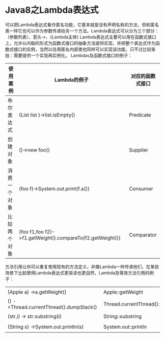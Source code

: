 # Java8之Lambda表达式

可以把Lambda表达式看作匿名功能，它基本就是没有声明名称的方法，但和匿名类一样它也可以作为参数传递给另一个方法。Lambda表达式可以分为三个部分：（参数列表）、箭头->、{Lambda主体}
Lambda表达式主要可以用在函数式接口上，允许以内联的形式为函数式接口的抽象方法提供实现，并把整个表达式作为函数式接口的实例，当然以往用匿名内部类也同样可以实现该功能，只不过比较笨拙：需要提供一个实现再实例化。
Lambdas及函数式接口的例子：


| 使用案例 | Lambda的例子 | 对应的函数式接口 |
| --- | --- | --- |
| 布尔表达式 | (List list )->list.isEmpty() | Predicate<List> |
| 创建对象 | ()->new foo() | Supplier<foo> |
| 消费一个对象 | (foo f)->System.out.print(f.a()) | Consumer<foo> |
| 比较两个对象 | (foo f1,foo f2)->f1.getWeight().compareTo(f2.getWeight()) | Comparator<foo> |

方法引用让你可以重复使用现有的方法定义，并像Lambda一样传递他们，在某些场景下比起使用Lambda表达式更易读也更自然，Lambda及等效方法引用的例子：


<div class="bi-table">
  <table>
    <colgroup>
      <col width="383px" />
      <col width="auto" />
      <col width="auto" />
    </colgroup>
    <tbody>
      <tr height="34px">
        <td rowspan="1" colSpan="1">
          <div data-type="p">(Apple a) -&gt;a.getWeight()</div>
        </td>
        <td rowspan="1" colSpan="2">
          <div data-type="p">Apple::getWeight</div>
        </td>
      </tr>
      <tr height="34px">
        <td rowspan="1" colSpan="1">
          <div data-type="p">() -&gt;Thread.currentThread().dumpStack()</div>
        </td>
        <td rowspan="1" colSpan="2">
          <div data-type="p">Thread.currentThread()::dumpStack</div>
        </td>
      </tr>
      <tr height="34px">
        <td rowspan="1" colSpan="1">
          <div data-type="p">(str,i) -&gt; str.substring(i)</div>
        </td>
        <td rowspan="1" colSpan="2">
          <div data-type="p">String::substring</div>
        </td>
      </tr>
      <tr height="34px">
        <td rowspan="1" colSpan="1">
          <div data-type="p">(String s) -&gt;System.out.println(s)</div>
        </td>
        <td rowspan="1" colSpan="2">
          <div data-type="p">System.out::println</div>
        </td>
      </tr>
    </tbody>
  </table>
</div>



